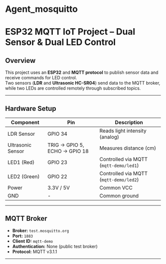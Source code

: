 # Agent_mosquitto
# ESP32 MQTT IoT Project – Dual Sensor & Dual LED Control

## Overview
This project uses an **ESP32** and **MQTT protocol** to publish sensor data and receive commands for LED control.  
Two sensors (**LDR** and **Ultrasonic HC-SR04**) send data to the MQTT broker, while two LEDs are controlled remotely through subscribed topics.

---

## Hardware Setup
| Component | Pin | Description |
|------------|-----|-------------|
| LDR Sensor | GPIO 34 | Reads light intensity (analog) |
| Ultrasonic Sensor | TRIG → GPIO 5, ECHO → GPIO 18 | Measures distance (cm) |
| LED1 (Red) | GPIO 23 | Controlled via MQTT (`mqtt-demo/led1`) |
| LED2 (Green) | GPIO 22 | Controlled via MQTT (`mqtt-demo/led2`) |
| Power | 3.3V / 5V | Common VCC |
| GND | - | Common ground |

---

## MQTT Broker
- **Broker:** `test.mosquitto.org`  
- **Port:** `1883`  
- **Client ID:** `mqtt-demo`  
- **Authentication:** None (public test broker)  
- **Protocol:** MQTT v3.1.1  

---


